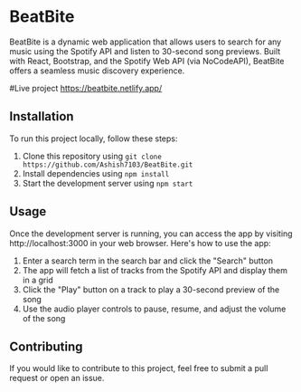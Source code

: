# BeatBite

BeatBite is a dynamic web application that allows users to search for any music using the Spotify API and listen to 30-second song previews. Built with React, Bootstrap, and the Spotify Web API (via NoCodeAPI), BeatBite offers a seamless music discovery experience.

#Live project
https://beatbite.netlify.app/

## Installation

To run this project locally, follow these steps:

1. Clone this repository using `git clone https://github.com/Ashish7103/BeatBite.git`
2. Install dependencies using `npm install`
3. Start the development server using `npm start`

## Usage

Once the development server is running, you can access the app by visiting http://localhost:3000 in your web browser. Here's how to use the app:

1. Enter a search term in the search bar and click the "Search" button
2. The app will fetch a list of tracks from the Spotify API and display them in a grid
3. Click the "Play" button on a track to play a 30-second preview of the song
4. Use the audio player controls to pause, resume, and adjust the volume of the song

## Contributing

If you would like to contribute to this project, feel free to submit a pull request or open an issue. 
